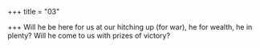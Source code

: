+++
title = "03"

+++
Will he be here for us at our hitching up (for war), he for wealth, he in plenty? Will he come to us with prizes of victory?  